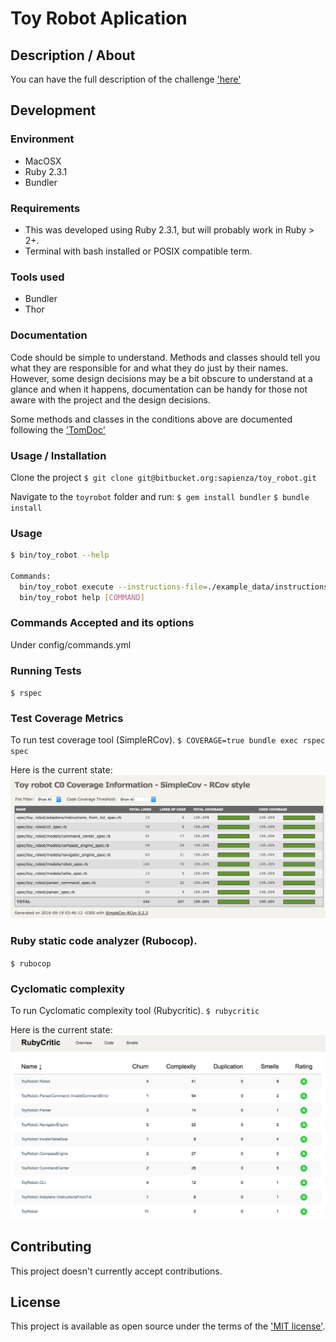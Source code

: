 # Toy Robot Aplication

## Description / About

You can have the full description of the challenge ['here'](readme/CODING_CHALLENGE.md)

## Development

### Environment

* MacOSX
* Ruby 2.3.1
* Bundler

### Requirements

* This was developed using Ruby 2.3.1, but will probably work in Ruby > 2+.
* Terminal with bash installed or POSIX compatible term.

### Tools used

* Bundler
* Thor

### Documentation
Code should be simple to understand. Methods and classes should tell you what
they are responsible for and what they do just by their names.
However, some design decisions may be a bit obscure to understand at a glance
and when it happens, documentation can be handy for those not aware with
the project and the design decisions.

Some methods and classes in the conditions above are documented following
the ['TomDoc'](tomdoc.org)

### Usage / Installation

Clone the project
`$ git clone git@bitbucket.org:sapienza/toy_robot.git`

Navigate to the `toyrobot` folder and run:
`$ gem install bundler`
`$ bundle install`

### Usage

```bash
$ bin/toy_robot --help

Commands:
  bin/toy_robot execute --instructions-file=./example_data/instructions_1.txt  # executes given commands
  bin/toy_robot help [COMMAND]                                                 # Describe available commands or one specific command
```

### Commands Accepted and its options
Under config/commands.yml


### Running Tests
`$ rspec`

### Test Coverage Metrics

To run test coverage tool (SimpleRCov).
`$ COVERAGE=true bundle exec rspec spec`

Here is the current state:
!['model'](/readme/images/coverage.png)

### Ruby static code analyzer (Rubocop).
`$ rubocop`

### Cyclomatic complexity

To run Cyclomatic complexity tool (Rubycritic).
`$ rubycritic`

Here is the current state:
!['model'](/readme/images/cyclomatic_complexity.png)

## Contributing

This project doesn't currently accept contributions.

## License

This project is available as open source under the terms of the ['MIT license'](LICENSE).
